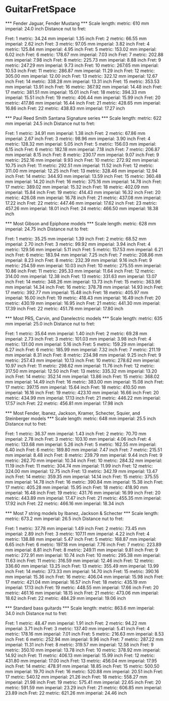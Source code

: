 # GuitarFretSpace

*** Fender Jaguar, Fender Mustang ***
Scale length: metric: 610 mm imperial: 24.0 inch
Distance nut to fret:

Fret:  1	metric:  34.24 mm imperial:  1.35 inch
Fret:  2	metric:  66.55 mm imperial:  2.62 inch
Fret:  3	metric:  97.05 mm imperial:  3.82 inch
Fret:  4	metric: 125.84 mm imperial:  4.95 inch
Fret:  5	metric: 153.02 mm imperial:  6.02 inch
Fret:  6	metric: 178.67 mm imperial:  7.03 inch
Fret:  7	metric: 202.88 mm imperial:  7.98 inch
Fret:  8	metric: 225.73 mm imperial:  8.88 inch
Fret:  9	metric: 247.29 mm imperial:  9.73 inch
Fret: 10	metric: 267.65 mm imperial: 10.53 inch
Fret: 11	metric: 286.87 mm imperial: 11.29 inch
Fret: 12	metric: 305.00 mm imperial: 12.00 inch
Fret: 13	metric: 322.12 mm imperial: 12.67 inch
Fret: 14	metric: 338.28 mm imperial: 13.31 inch
Fret: 15	metric: 353.53 mm imperial: 13.91 inch
Fret: 16	metric: 367.92 mm imperial: 14.48 inch
Fret: 17	metric: 381.51 mm imperial: 15.01 inch
Fret: 18	metric: 394.33 mm imperial: 15.51 inch
Fret: 19	metric: 406.44 mm imperial: 15.99 inch
Fret: 20	metric: 417.86 mm imperial: 16.44 inch
Fret: 21	metric: 428.65 mm imperial: 16.86 inch
Fret: 22	metric: 438.83 mm imperial: 17.27 inch

*** Paul Reed Smith Santana Signature series ***
Scale length: metric: 622 mm imperial: 24.5 inch
Distance nut to fret:

Fret:  1	metric:  34.91 mm imperial:  1.38 inch
Fret:  2	metric:  67.86 mm imperial:  2.67 inch
Fret:  3	metric:  98.96 mm imperial:  3.90 inch
Fret:  4	metric: 128.32 mm imperial:  5.05 inch
Fret:  5	metric: 156.03 mm imperial:  6.15 inch
Fret:  6	metric: 182.18 mm imperial:  7.18 inch
Fret:  7	metric: 206.87 mm imperial:  8.15 inch
Fret:  8	metric: 230.17 mm imperial:  9.07 inch
Fret:  9	metric: 252.16 mm imperial:  9.93 inch
Fret: 10	metric: 272.92 mm imperial: 10.75 inch
Fret: 11	metric: 292.51 mm imperial: 11.52 inch
Fret: 12	metric: 311.00 mm imperial: 12.25 inch
Fret: 13	metric: 328.46 mm imperial: 12.94 inch
Fret: 14	metric: 344.93 mm imperial: 13.59 inch
Fret: 15	metric: 360.48 mm imperial: 14.20 inch
Fret: 16	metric: 375.16 mm imperial: 14.78 inch
Fret: 17	metric: 389.02 mm imperial: 15.32 inch
Fret: 18	metric: 402.09 mm imperial: 15.84 inch
Fret: 19	metric: 414.43 mm imperial: 16.32 inch
Fret: 20	metric: 426.08 mm imperial: 16.78 inch
Fret: 21	metric: 437.08 mm imperial: 17.22 inch
Fret: 22	metric: 447.46 mm imperial: 17.62 inch
Fret: 23	metric: 457.26 mm imperial: 18.01 inch
Fret: 24	metric: 466.50 mm imperial: 18.38 inch

*** Most Gibson and Epiphone models ***
Scale length: metric: 628 mm imperial: 24.75 inch
Distance nut to fret:

Fret:  1	metric:  35.25 mm imperial:  1.39 inch
Fret:  2	metric:  68.52 mm imperial:  2.70 inch
Fret:  3	metric:  99.92 mm imperial:  3.94 inch
Fret:  4	metric: 129.56 mm imperial:  5.11 inch
Fret:  5	metric: 157.53 mm imperial:  6.21 inch
Fret:  6	metric: 183.94 mm imperial:  7.25 inch
Fret:  7	metric: 208.86 mm imperial:  8.23 inch
Fret:  8	metric: 232.39 mm imperial:  9.16 inch
Fret:  9	metric: 254.59 mm imperial: 10.03 inch
Fret: 10	metric: 275.55 mm imperial: 10.86 inch
Fret: 11	metric: 295.33 mm imperial: 11.64 inch
Fret: 12	metric: 314.00 mm imperial: 12.38 inch
Fret: 13	metric: 331.63 mm imperial: 13.07 inch
Fret: 14	metric: 348.26 mm imperial: 13.73 inch
Fret: 15	metric: 363.96 mm imperial: 14.34 inch
Fret: 16	metric: 378.78 mm imperial: 14.93 inch
Fret: 17	metric: 392.77 mm imperial: 15.48 inch
Fret: 18	metric: 405.97 mm imperial: 16.00 inch
Fret: 19	metric: 418.43 mm imperial: 16.49 inch
Fret: 20	metric: 430.19 mm imperial: 16.95 inch
Fret: 21	metric: 441.30 mm imperial: 17.39 inch
Fret: 22	metric: 451.78 mm imperial: 17.80 inch

*** Most PRS, Carvin, and Danelectric models ***
Scale length: metric: 635 mm imperial: 25.0 inch
Distance nut to fret:

Fret:  1	metric:  35.64 mm imperial:  1.40 inch
Fret:  2	metric:  69.28 mm imperial:  2.73 inch
Fret:  3	metric: 101.03 mm imperial:  3.98 inch
Fret:  4	metric: 131.00 mm imperial:  5.16 inch
Fret:  5	metric: 159.29 mm imperial:  6.27 inch
Fret:  6	metric: 185.99 mm imperial:  7.32 inch
Fret:  7	metric: 211.19 mm imperial:  8.31 inch
Fret:  8	metric: 234.98 mm imperial:  9.25 inch
Fret:  9	metric: 257.43 mm imperial: 10.13 inch
Fret: 10	metric: 278.62 mm imperial: 10.97 inch
Fret: 11	metric: 298.62 mm imperial: 11.76 inch
Fret: 12	metric: 317.50 mm imperial: 12.50 inch
Fret: 13	metric: 335.32 mm imperial: 13.20 inch
Fret: 14	metric: 352.14 mm imperial: 13.86 inch
Fret: 15	metric: 368.02 mm imperial: 14.49 inch
Fret: 16	metric: 383.00 mm imperial: 15.08 inch
Fret: 17	metric: 397.15 mm imperial: 15.64 inch
Fret: 18	metric: 410.50 mm imperial: 16.16 inch
Fret: 19	metric: 423.10 mm imperial: 16.66 inch
Fret: 20	metric: 434.99 mm imperial: 17.13 inch
Fret: 21	metric: 446.22 mm imperial: 17.57 inch
Fret: 22	metric: 456.81 mm imperial: 17.98 inch

*** Most Fender, Ibanez, Jackson, Kramer, Schecter, Squier, and Steinberger models ***
Scale length: metric: 648 mm imperial: 25.5 inch
Distance nut to fret:

Fret:  1	metric:  36.37 mm imperial:  1.43 inch
Fret:  2	metric:  70.70 mm imperial:  2.78 inch
Fret:  3	metric: 103.10 mm imperial:  4.06 inch
Fret:  4	metric: 133.68 mm imperial:  5.26 inch
Fret:  5	metric: 162.55 mm imperial:  6.40 inch
Fret:  6	metric: 189.80 mm imperial:  7.47 inch
Fret:  7	metric: 215.51 mm imperial:  8.48 inch
Fret:  8	metric: 239.79 mm imperial:  9.44 inch
Fret:  9	metric: 262.70 mm imperial: 10.34 inch
Fret: 10	metric: 284.32 mm imperial: 11.19 inch
Fret: 11	metric: 304.74 mm imperial: 11.99 inch
Fret: 12	metric: 324.00 mm imperial: 12.75 inch
Fret: 13	metric: 342.19 mm imperial: 13.47 inch
Fret: 14	metric: 359.35 mm imperial: 14.14 inch
Fret: 15	metric: 375.55 mm imperial: 14.78 inch
Fret: 16	metric: 390.84 mm imperial: 15.38 inch
Fret: 17	metric: 405.28 mm imperial: 15.95 inch
Fret: 18	metric: 418.90 mm imperial: 16.48 inch
Fret: 19	metric: 431.76 mm imperial: 16.99 inch
Fret: 20	metric: 443.89 mm imperial: 17.47 inch
Fret: 21	metric: 455.35 mm imperial: 17.92 inch
Fret: 22	metric: 466.16 mm imperial: 18.34 inch

*** Most 7 string models by Ibanez, Jackson & Schecter ***
Scale length: metric: 673.2 mm imperial: 26.5 inch
Distance nut to fret:

Fret:  1	metric:  37.78 mm imperial:  1.49 inch
Fret:  2	metric:  73.45 mm imperial:  2.89 inch
Fret:  3	metric: 107.11 mm imperial:  4.22 inch
Fret:  4	metric: 138.88 mm imperial:  5.47 inch
Fret:  5	metric: 168.87 mm imperial:  6.65 inch
Fret:  6	metric: 197.18 mm imperial:  7.76 inch
Fret:  7	metric: 223.89 mm imperial:  8.81 inch
Fret:  8	metric: 249.11 mm imperial:  9.81 inch
Fret:  9	metric: 272.91 mm imperial: 10.74 inch
Fret: 10	metric: 295.38 mm imperial: 11.63 inch
Fret: 11	metric: 316.59 mm imperial: 12.46 inch
Fret: 12	metric: 336.60 mm imperial: 13.25 inch
Fret: 13	metric: 355.49 mm imperial: 13.99 inch
Fret: 14	metric: 373.33 mm imperial: 14.70 inch
Fret: 15	metric: 390.16 mm imperial: 15.36 inch
Fret: 16	metric: 406.04 mm imperial: 15.98 inch
Fret: 17	metric: 421.04 mm imperial: 16.57 inch
Fret: 18	metric: 435.19 mm imperial: 17.13 inch
Fret: 19	metric: 448.55 mm imperial: 17.66 inch
Fret: 20	metric: 461.16 mm imperial: 18.15 inch
Fret: 21	metric: 473.06 mm imperial: 18.62 inch
Fret: 22	metric: 484.29 mm imperial: 19.06 inch

*** Standard bass guitards ***
Scale length: metric: 863.6 mm imperial: 34.0 inch
Distance nut to fret:

Fret:  1	metric:  48.47 mm imperial:  1.91 inch
Fret:  2	metric:  94.22 mm imperial:  3.71 inch
Fret:  3	metric: 137.40 mm imperial:  5.41 inch
Fret:  4	metric: 178.16 mm imperial:  7.01 inch
Fret:  5	metric: 216.63 mm imperial:  8.53 inch
Fret:  6	metric: 252.94 mm imperial:  9.96 inch
Fret:  7	metric: 287.22 mm imperial: 11.31 inch
Fret:  8	metric: 319.57 mm imperial: 12.58 inch
Fret:  9	metric: 350.10 mm imperial: 13.78 inch
Fret: 10	metric: 378.92 mm imperial: 14.92 inch
Fret: 11	metric: 406.13 mm imperial: 15.99 inch
Fret: 12	metric: 431.80 mm imperial: 17.00 inch
Fret: 13	metric: 456.04 mm imperial: 17.95 inch
Fret: 14	metric: 478.91 mm imperial: 18.85 inch
Fret: 15	metric: 500.50 mm imperial: 19.70 inch
Fret: 16	metric: 520.88 mm imperial: 20.51 inch
Fret: 17	metric: 540.12 mm imperial: 21.26 inch
Fret: 18	metric: 558.27 mm imperial: 21.98 inch
Fret: 19	metric: 575.41 mm imperial: 22.65 inch
Fret: 20	metric: 591.59 mm imperial: 23.29 inch
Fret: 21	metric: 606.85 mm imperial: 23.89 inch
Fret: 22	metric: 621.26 mm imperial: 24.46 inch
